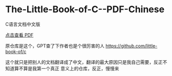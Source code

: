 # The-Little-Book-of-C--PDF-Chinese
C语言文档中文版


[点击查看 PDF](C语言学习.pdf)

原仓库是这个，GPT查了下作者也是个很厉害的人   https://github.com/little-book-of/c



这个就只是把别人的文档翻译成了中文，翻译的最大原因只是我自己需要，反正不知道算不算是我第一个真正
意义上的仓库，反正，慢慢来
